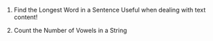 1. Find the Longest Word in a Sentence
Useful when dealing with text content!

2. Count the Number of Vowels in a String

